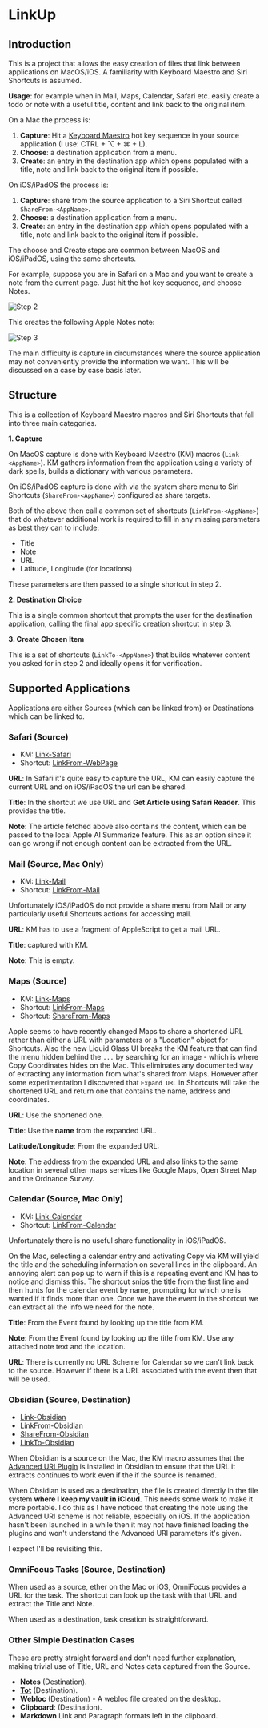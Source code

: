 # LinkUp

## Introduction

This is a project that allows the easy creation of files that link between applications on MacOS/iOS. A familiarity with Keyboard Maestro and Siri Shortcuts is assumed.

**Usage**: for example when in Mail, Maps, Calendar, Safari etc. easily create a todo or note with a useful title, content and link back to the original item.

On a Mac the process is:

1. **Capture**: Hit a [Keyboard Maestro](https://www.keyboardmaestro.com) hot key sequence in your source application (I use: CTRL + ⌥ + ⌘ + L).
2. **Choose**: a destination application from a menu.
3. **Create**: an entry in the destination app which opens populated with a title, note and link back to the original item if possible.

On iOS/iPadOS the process is:

1. **Capture**: share from the source application to a Siri Shortcut called ```ShareFrom-<AppName>```.
2. **Choose**: a destination application from a menu.
3. **Create**: an entry in the destination app which opens populated with a title, note and link back to the original item if possible.

The choose and Create steps are common between MacOS and iOS/iPadOS, using the same shortcuts.

For example, suppose you are in Safari on a Mac and you want to create a note from the current page. Just hit the hot key sequence, and choose Notes. 

![Step 2](step-2.png)

This creates the following Apple Notes note:

![Step 3](step-3.png)

The main difficulty is capture in circumstances where the source application may not conveniently provide the information we want. This will be discussed on a case by case basis later.

## Structure

This is a collection of Keyboard Maestro macros and Siri Shortcuts that fall into three main categories.

**1. Capture**

On MacOS capture is done with Keyboard Maestro (KM) macros (```Link-<AppName>```). KM gathers information from the application using a variety of dark spells, builds a dictionary with various parameters.

On iOS/iPadOS capture is done with via the system share menu to Siri Shortcuts (```ShareFrom-<AppName>```) configured as share targets.

Both of the above then call a common set of shortcuts (```LinkFrom-<AppName>```) that do whatever additional work is required to fill in any missing parameters as best they can to include:

- Title
- Note
- URL
- Latitude, Longitude (for locations)

These parameters are then passed to a single shortcut in step 2.

**2. Destination Choice**

This is a single common shortcut that prompts the user for the destination application, calling the final app specific creation shortcut in step 3.

**3. Create Chosen Item**

This is a set of shortcuts (```LinkTo-<AppName>```) that builds whatever content you asked for in step 2 and ideally opens it for verification.

## Supported Applications

Applications are either Sources (which can be linked from) or Destinations which can be linked to. 
### Safari (Source)

- KM: [Link-Safari](Link-Safari.kmmacros)
- Shortcut: [LinkFrom-WebPage](LinkFrom-WebPage.shortcut)

**URL**: In Safari it's quite easy to capture the URL, KM can easily capture the current URL and on iOS/iPadOS the url can be shared.

**Title**: In the shortcut we use URL and **Get Article using Safari Reader**. This provides the title.

**Note**: The article fetched above also contains the content, which can be passed to the local Apple AI Summarize feature. This as an option since it can go wrong if not enough content can be extracted from the URL.

### Mail (Source, Mac Only)

- KM: [Link-Mail](Link-Mail.kmmacros)
- Shortcut: [LinkFrom-Mail](LinkFrom-Mail.shortcut)

Unfortunately iOS/iPadOS do not provide a share menu from Mail or any particularly useful Shortcuts actions for accessing mail.

**URL**: KM has to use a fragment of AppleScript to get a mail URL.

**Title**: captured with KM.

**Note**: This is empty.

### Maps (Source)

- KM: [Link-Maps](Link-Maps.kmmacros)
- Shortcut: [LinkFrom-Maps](LinkFrom-Maps.shortcut)
- Shortcut: [ShareFrom-Maps](ShareFrom-Maps.shortcut)

Apple seems to have recently changed Maps to share a shortened URL rather than either a URL with parameters or a "Location" object for Shortcuts. Also the new Liquid Glass UI breaks the KM feature that can find the menu hidden behind the ```...``` by searching for an image - which is where Copy Coordinates hides on the Mac. This eliminates any documented way of extracting any information from what's shared from Maps. However after some experimentation I discovered that ```Expand URL``` in Shortcuts will take the shortened URL and return one that contains the name, address and coordinates.

**URL**: Use the shortened one.

**Title**: Use the **name** from the expanded URL.

**Latitude/Longitude**: From the expanded URL:

**Note**: The address from the expanded URL and also links to the same location in several other maps services like Google Maps, Open Street Map and the Ordnance Survey.

### Calendar (Source, Mac Only)

- KM: [Link-Calendar](Link-Calendar.kmmacros)
- Shortcut: [LinkFrom-Calendar](LinkFrom-Calendar.shortcut)

Unfortunately there is no useful share functionality in iOS/iPadOS.

On the Mac, selecting a calendar entry and activating Copy via KM will yield the title and the scheduling information on several lines in the clipboard. An annoying alert can pop up to warn if this is a repeating event and KM has to notice and dismiss this. The shortcut snips the title from the first line and then hunts for the calendar event by name, prompting for which one is wanted if it finds more than one. Once we have the event in the shortcut we can extract all the info we need for the note.

**Title**: From the Event found by looking up the title from KM.

**Note**: From the Event found by looking up the title from KM. Use any attached note text and the location.

**URL**: There is currently no URL Scheme for Calendar so we can't link back to the source. However if there is a URL associated with the event then that will be used.

### Obsidian (Source, Destination)

- [Link-Obsidian](Link-Obsidian.kmmacros)
- [LinkFrom-Obsidian](LinkFrom-Obsidian.shortcut)
- [ShareFrom-Obsidian](ShareFrom-Obsidian.shortcut)
- [LinkTo-Obsidian](LinkTo-Obsidian.shortcut)

When Obsidian is a source on the Mac, the KM macro assumes that the [Advanced URI Plugin](https://publish.obsidian.md/advanced-uri-doc/Home) is installed in Obsidian to ensure that the URL it extracts continues to work even if the if the source is renamed.

When Obsidian is used as a destination, the file is created directly in the file system **where I keep my vault in iCloud**. This needs some work to make it more portable. I do this as I have noticed that creating the note using the Advanced URI scheme is not reliable, especially on iOS. If the application hasn't been launched in a while then it may not have finished loading the plugins and won't understand the Advanced URI parameters it's given.

I expect I'll be revisiting this.

### OmniFocus Tasks (Source, Destination) 

When used as a source, ether on the Mac or iOS, OmniFocus provides a URL for the task. The shortcut can look up the task with that URL and extract the Title and Note.

When used as a destination, task creation is straightforward.

### Other Simple Destination Cases

These are pretty straight forward and don't need further explanation, making trivial use of Title, URL and Notes data captured from the Source.

- **Notes** (Destination).
- **[Tot](https://tot.rocks)** (Destination).
- **Webloc** (Destination) - A webloc file created on the desktop.
- **Clipboard**: (Destination).
- **Markdown** Link and Paragraph formats left in the clipboard.
